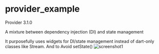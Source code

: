 # provider_example



Provider 3.1.0

A mixture between dependency injection (DI) and state management

It purposefully uses widgets for DI/state management instead of dart-only classes like Stream. And to Avoid setState()
![screenshot1](https://user-images.githubusercontent.com/32247003/65033479-61e6d780-d945-11e9-9a0a-b490db41650f.png)
